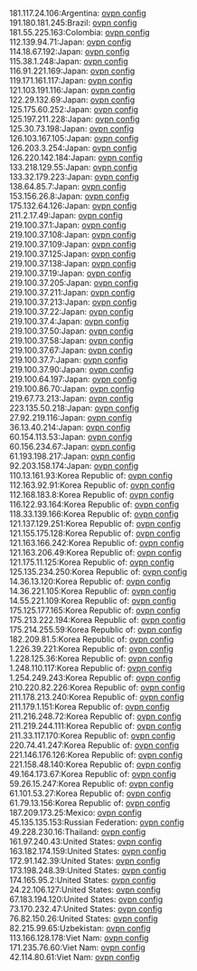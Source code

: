 181.117.24.106:Argentina: [ovpn config](vpn/181_117_24_106.ovpn)  
191.180.181.245:Brazil: [ovpn config](vpn/191_180_181_245.ovpn)  
181.55.225.163:Colombia: [ovpn config](vpn/181_55_225_163.ovpn)  
112.139.94.71:Japan: [ovpn config](vpn/112_139_94_71.ovpn)  
114.18.67.192:Japan: [ovpn config](vpn/114_18_67_192.ovpn)  
115.38.1.248:Japan: [ovpn config](vpn/115_38_1_248.ovpn)  
116.91.221.169:Japan: [ovpn config](vpn/116_91_221_169.ovpn)  
119.171.161.117:Japan: [ovpn config](vpn/119_171_161_117.ovpn)  
121.103.191.116:Japan: [ovpn config](vpn/121_103_191_116.ovpn)  
122.29.132.69:Japan: [ovpn config](vpn/122_29_132_69.ovpn)  
125.175.60.252:Japan: [ovpn config](vpn/125_175_60_252.ovpn)  
125.197.211.228:Japan: [ovpn config](vpn/125_197_211_228.ovpn)  
125.30.73.198:Japan: [ovpn config](vpn/125_30_73_198.ovpn)  
126.103.167.105:Japan: [ovpn config](vpn/126_103_167_105.ovpn)  
126.203.3.254:Japan: [ovpn config](vpn/126_203_3_254.ovpn)  
126.220.142.184:Japan: [ovpn config](vpn/126_220_142_184.ovpn)  
133.218.129.55:Japan: [ovpn config](vpn/133_218_129_55.ovpn)  
133.32.179.223:Japan: [ovpn config](vpn/133_32_179_223.ovpn)  
138.64.85.7:Japan: [ovpn config](vpn/138_64_85_7.ovpn)  
153.156.26.8:Japan: [ovpn config](vpn/153_156_26_8.ovpn)  
175.132.64.126:Japan: [ovpn config](vpn/175_132_64_126.ovpn)  
211.2.17.49:Japan: [ovpn config](vpn/211_2_17_49.ovpn)  
219.100.37.1:Japan: [ovpn config](vpn/219_100_37_1.ovpn)  
219.100.37.108:Japan: [ovpn config](vpn/219_100_37_108.ovpn)  
219.100.37.109:Japan: [ovpn config](vpn/219_100_37_109.ovpn)  
219.100.37.125:Japan: [ovpn config](vpn/219_100_37_125.ovpn)  
219.100.37.138:Japan: [ovpn config](vpn/219_100_37_138.ovpn)  
219.100.37.19:Japan: [ovpn config](vpn/219_100_37_19.ovpn)  
219.100.37.205:Japan: [ovpn config](vpn/219_100_37_205.ovpn)  
219.100.37.211:Japan: [ovpn config](vpn/219_100_37_211.ovpn)  
219.100.37.213:Japan: [ovpn config](vpn/219_100_37_213.ovpn)  
219.100.37.22:Japan: [ovpn config](vpn/219_100_37_22.ovpn)  
219.100.37.4:Japan: [ovpn config](vpn/219_100_37_4.ovpn)  
219.100.37.50:Japan: [ovpn config](vpn/219_100_37_50.ovpn)  
219.100.37.58:Japan: [ovpn config](vpn/219_100_37_58.ovpn)  
219.100.37.67:Japan: [ovpn config](vpn/219_100_37_67.ovpn)  
219.100.37.7:Japan: [ovpn config](vpn/219_100_37_7.ovpn)  
219.100.37.90:Japan: [ovpn config](vpn/219_100_37_90.ovpn)  
219.100.64.197:Japan: [ovpn config](vpn/219_100_64_197.ovpn)  
219.100.86.70:Japan: [ovpn config](vpn/219_100_86_70.ovpn)  
219.67.73.213:Japan: [ovpn config](vpn/219_67_73_213.ovpn)  
223.135.50.218:Japan: [ovpn config](vpn/223_135_50_218.ovpn)  
27.92.219.116:Japan: [ovpn config](vpn/27_92_219_116.ovpn)  
36.13.40.214:Japan: [ovpn config](vpn/36_13_40_214.ovpn)  
60.154.113.53:Japan: [ovpn config](vpn/60_154_113_53.ovpn)  
60.156.234.67:Japan: [ovpn config](vpn/60_156_234_67.ovpn)  
61.193.198.217:Japan: [ovpn config](vpn/61_193_198_217.ovpn)  
92.203.158.174:Japan: [ovpn config](vpn/92_203_158_174.ovpn)  
110.13.161.93:Korea Republic of: [ovpn config](vpn/110_13_161_93.ovpn)  
112.163.92.91:Korea Republic of: [ovpn config](vpn/112_163_92_91.ovpn)  
112.168.183.8:Korea Republic of: [ovpn config](vpn/112_168_183_8.ovpn)  
116.122.93.164:Korea Republic of: [ovpn config](vpn/116_122_93_164.ovpn)  
118.33.139.166:Korea Republic of: [ovpn config](vpn/118_33_139_166.ovpn)  
121.137.129.251:Korea Republic of: [ovpn config](vpn/121_137_129_251.ovpn)  
121.155.175.128:Korea Republic of: [ovpn config](vpn/121_155_175_128.ovpn)  
121.163.166.242:Korea Republic of: [ovpn config](vpn/121_163_166_242.ovpn)  
121.163.206.49:Korea Republic of: [ovpn config](vpn/121_163_206_49.ovpn)  
121.175.11.125:Korea Republic of: [ovpn config](vpn/121_175_11_125.ovpn)  
125.135.234.250:Korea Republic of: [ovpn config](vpn/125_135_234_250.ovpn)  
14.36.13.120:Korea Republic of: [ovpn config](vpn/14_36_13_120.ovpn)  
14.36.221.105:Korea Republic of: [ovpn config](vpn/14_36_221_105.ovpn)  
14.55.221.109:Korea Republic of: [ovpn config](vpn/14_55_221_109.ovpn)  
175.125.177.165:Korea Republic of: [ovpn config](vpn/175_125_177_165.ovpn)  
175.213.222.194:Korea Republic of: [ovpn config](vpn/175_213_222_194.ovpn)  
175.214.255.59:Korea Republic of: [ovpn config](vpn/175_214_255_59.ovpn)  
182.209.81.5:Korea Republic of: [ovpn config](vpn/182_209_81_5.ovpn)  
1.226.39.221:Korea Republic of: [ovpn config](vpn/1_226_39_221.ovpn)  
1.228.125.36:Korea Republic of: [ovpn config](vpn/1_228_125_36.ovpn)  
1.248.110.117:Korea Republic of: [ovpn config](vpn/1_248_110_117.ovpn)  
1.254.249.243:Korea Republic of: [ovpn config](vpn/1_254_249_243.ovpn)  
210.220.82.226:Korea Republic of: [ovpn config](vpn/210_220_82_226.ovpn)  
211.178.213.240:Korea Republic of: [ovpn config](vpn/211_178_213_240.ovpn)  
211.179.1.151:Korea Republic of: [ovpn config](vpn/211_179_1_151.ovpn)  
211.216.248.72:Korea Republic of: [ovpn config](vpn/211_216_248_72.ovpn)  
211.219.244.111:Korea Republic of: [ovpn config](vpn/211_219_244_111.ovpn)  
211.33.117.170:Korea Republic of: [ovpn config](vpn/211_33_117_170.ovpn)  
220.74.41.247:Korea Republic of: [ovpn config](vpn/220_74_41_247.ovpn)  
221.146.176.126:Korea Republic of: [ovpn config](vpn/221_146_176_126.ovpn)  
221.158.48.140:Korea Republic of: [ovpn config](vpn/221_158_48_140.ovpn)  
49.164.173.67:Korea Republic of: [ovpn config](vpn/49_164_173_67.ovpn)  
59.26.15.247:Korea Republic of: [ovpn config](vpn/59_26_15_247.ovpn)  
61.101.53.27:Korea Republic of: [ovpn config](vpn/61_101_53_27.ovpn)  
61.79.13.156:Korea Republic of: [ovpn config](vpn/61_79_13_156.ovpn)  
187.209.173.25:Mexico: [ovpn config](vpn/187_209_173_25.ovpn)  
45.135.135.153:Russian Federation: [ovpn config](vpn/45_135_135_153.ovpn)  
49.228.230.16:Thailand: [ovpn config](vpn/49_228_230_16.ovpn)  
161.97.240.43:United States: [ovpn config](vpn/161_97_240_43.ovpn)  
163.182.174.159:United States: [ovpn config](vpn/163_182_174_159.ovpn)  
172.91.142.39:United States: [ovpn config](vpn/172_91_142_39.ovpn)  
173.198.248.39:United States: [ovpn config](vpn/173_198_248_39.ovpn)  
174.165.95.2:United States: [ovpn config](vpn/174_165_95_2.ovpn)  
24.22.106.127:United States: [ovpn config](vpn/24_22_106_127.ovpn)  
67.183.194.120:United States: [ovpn config](vpn/67_183_194_120.ovpn)  
73.170.232.47:United States: [ovpn config](vpn/73_170_232_47.ovpn)  
76.82.150.26:United States: [ovpn config](vpn/76_82_150_26.ovpn)  
82.215.99.65:Uzbekistan: [ovpn config](vpn/82_215_99_65.ovpn)  
113.166.128.178:Viet Nam: [ovpn config](vpn/113_166_128_178.ovpn)  
171.235.76.60:Viet Nam: [ovpn config](vpn/171_235_76_60.ovpn)  
42.114.80.61:Viet Nam: [ovpn config](vpn/42_114_80_61.ovpn)  
